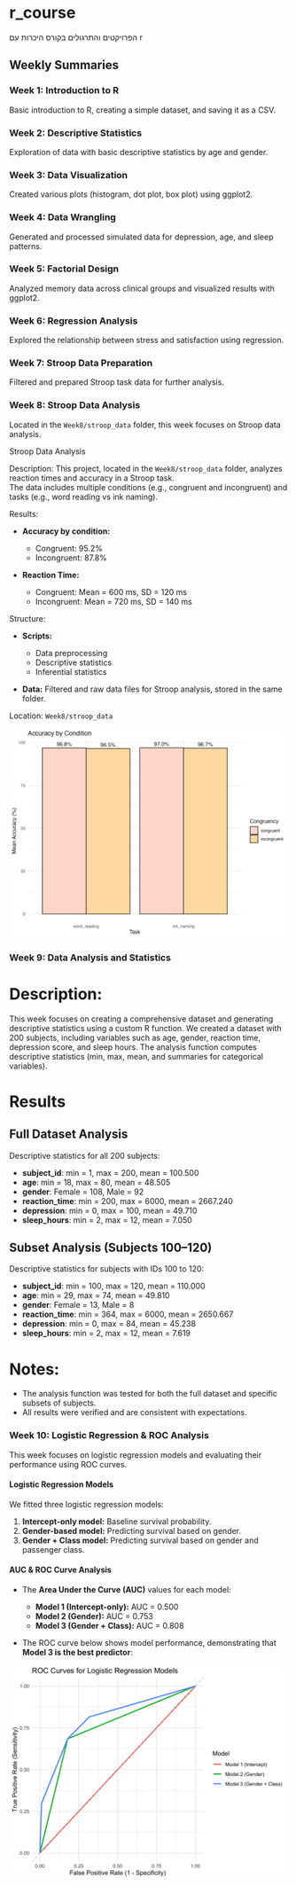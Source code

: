 # r_course
הפרויקטים והתרגולים בקורס היכרות עם r
## Weekly Summaries

### Week 1: Introduction to R
Basic introduction to R, creating a simple dataset, and saving it as a CSV.

### Week 2: Descriptive Statistics
Exploration of data with basic descriptive statistics by age and gender.

### Week 3: Data Visualization
Created various plots (histogram, dot plot, box plot) using ggplot2.

### Week 4: Data Wrangling
Generated and processed simulated data for depression, age, and sleep patterns.

### Week 5: Factorial Design
Analyzed memory data across clinical groups and visualized results with ggplot2.

### Week 6: Regression Analysis
Explored the relationship between stress and satisfaction using regression.

### Week 7: Stroop Data Preparation
Filtered and prepared Stroop task data for further analysis.

### Week 8: Stroop Data Analysis
Located in the `Week8/stroop_data` folder, this week focuses on Stroop data analysis.

Stroop Data Analysis

Description:
This project, located in the `Week8/stroop_data` folder, analyzes reaction times and accuracy in a Stroop task.  
The data includes multiple conditions (e.g., congruent and incongruent) and tasks (e.g., word reading vs ink naming).

Results:
- **Accuracy by condition:**  
  - Congruent: 95.2%  
  - Incongruent: 87.8%  

- **Reaction Time:**  
  - Congruent: Mean = 600 ms, SD = 120 ms  
  - Incongruent: Mean = 720 ms, SD = 140 ms  

Structure:
- **Scripts:**  
  - Data preprocessing  
  - Descriptive statistics  
  - Inferential statistics  

- **Data:** Filtered and raw data files for Stroop analysis, stored in the same folder.

Location:
`Week8/stroop_data`

![Accuracy Plot](Week8/stroop_ex01/accuracy_by_condition.png)

### Week 9: Data Analysis and Statistics

# Description:
This week focuses on creating a comprehensive dataset and generating descriptive statistics using a custom R function.
We created a dataset with 200 subjects, including variables such as age, gender, reaction time, depression score, and sleep hours.
The analysis function computes descriptive statistics (min, max, mean, and summaries for categorical variables).

# Results

## Full Dataset Analysis
Descriptive statistics for all 200 subjects:

- **subject_id**: min = 1, max = 200, mean = 100.500
- **age**: min = 18, max = 80, mean = 48.505
- **gender**: Female = 108, Male = 92
- **reaction_time**: min = 200, max = 6000, mean = 2667.240
- **depression**: min = 0, max = 100, mean = 49.710
- **sleep_hours**: min = 2, max = 12, mean = 7.050

## Subset Analysis (Subjects 100–120)
Descriptive statistics for subjects with IDs 100 to 120:

- **subject_id**: min = 100, max = 120, mean = 110.000
- **age**: min = 29, max = 74, mean = 49.810
- **gender**: Female = 13, Male = 8
- **reaction_time**: min = 364, max = 6000, mean = 2650.667
- **depression**: min = 0, max = 84, mean = 45.238
- **sleep_hours**: min = 2, max = 12, mean = 7.619

# Notes:
 - The analysis function was tested for both the full dataset and specific subsets of subjects.
 - All results were verified and are consistent with expectations.

### Week 10: Logistic Regression & ROC Analysis
This week focuses on logistic regression models and evaluating their performance using ROC curves.

#### **Logistic Regression Models**
We fitted three logistic regression models:
1. **Intercept-only model:** Baseline survival probability.
2. **Gender-based model:** Predicting survival based on gender.
3. **Gender + Class model:** Predicting survival based on gender and passenger class.

#### **AUC & ROC Curve Analysis**
- The **Area Under the Curve (AUC)** values for each model:
  - **Model 1 (Intercept-only):** AUC = 0.500
  - **Model 2 (Gender):** AUC = 0.753
  - **Model 3 (Gender + Class):** AUC = 0.808  

- The ROC curve below shows model performance, demonstrating that **Model 3 is the best predictor**:

![ROC Curve](week10/ROC_plot.png)
